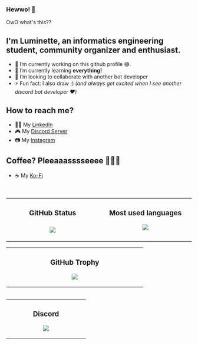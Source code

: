 ### Hewwo! 👋
OwO what's this??
<br>
## I'm Luminette, an informatics engineering student, community organizer and enthusiast.
- 🔭 I’m currently working on this github profile 😅.
- 🌱 I’m currently learning **everything!**
- 👯 I’m looking to collaborate with another bot developer
- ⚡ Fun fact: I also draw ;) *(and always get excited when I see another discord bot developer ❤️)*

## How to reach me?
- 👩‍💻 My [LinkedIn](https://www.linkedin.com/in/baby-aisha-maritza-virginia-80b483203/)
- 🎮 My [Discord Server](https://discord.gg/TKDAb8DjT9)
- 📷 My [Instagram](https://www.instagram.com/aishienia/)

## Coffee? Pleeaaasssseeee 🥺🥺🥺
- ☕️ My [Ko-Fi](https://ko-fi.com/childe_bot)

<br>

<table>
   <td width="40%" valign="top">
    <h3 align="center"> GitHub Status<h3>
    <p align="center">
      <img src="https://github-readme-stats.vercel.app/api?username=LuminetteBourgeons&theme=monokai&column=7&no-frame=true" />
    </p>
   </td>
   <td width="40%" valign="top">
    <h3 align="center"> Most used languages</h3>
     <p align="center">
      <img src="https://github-readme-stats.vercel.app/api/top-langs/?username=LuminetteBourgeons&theme=monokai&column=7&no-frame=true"/>
     </p>
  </td>
</table>
<table align="center">
   <td width="40%" valign="top">
     <h3 align="center">GitHub Trophy</h3>
     <p align="center">
      <img src="https://github-profile-trophy.vercel.app/?username=LuminetteBourgeons&theme=monokai&column=7&no-frame=true">
     </p>
   </td>
 </table>
<table align="center">
<table align="center">
  <td width="40%" valign="top">
    <h3 align="center">Discord</h3>
    <p align="center">
      <img src="https://discord.c99.nl/widget/theme-1/809244553768861706.png"/>
    </p>
  </td>
</table>
